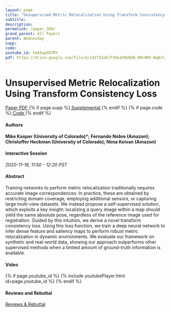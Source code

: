 ```yaml
---
layout: page
title: "Unsupervised Metric Relocalization Using Transform Consistency Loss"
subtitle: 
description:
permalink: /paper_389/
grand_parent: All Papers
parent: Wednesday
supp: 
code: 
youtube_id: 5eAIwpXQ7RY
pdf: https://drive.google.com/file/d/14IYZ1oKJT3Uw1K9U8GB_AMcAMX-NqQJr/view
---
```


# Unsupervised Metric Relocalization Using Transform Consistency Loss

<a href="https://drive.google.com/file/d/14IYZ1oKJT3Uw1K9U8GB_AMcAMX-NqQJr/view" target="_blank" rel="noopener noreferrer" class="btn btn-blue"><i class="fa fa-file-text-o" aria-hidden="true"></i> Paper PDF </a> {% if page.supp %}<a href="" target="_blank" rel="noopener noreferrer" class="btn btn-green"><i class="fa fa-file-text-o" aria-hidden="true"></i> Supplemental </a>{% endif %} {% if page.code %}<a href="" target="_blank" rel="noopener noreferrer" class="btn"><i class="fa fa-github" aria-hidden="true"></i> Code </a>{% endif %} 

#### Authors
**Mike Kasper (University of Colorado)*; Fernando Nobre (Amazon); Christoffer Heckman (University of Colorado); Nima Keivan (Amazon)**

#### Interactive Session
*2020-11-18, 11:50 - 12:20 PST* 

#### Abstract
Training networks to perform metric relocalization traditionally requires accurate image correspondences. In practice, these are obtained by restricting domain coverage, employing additional sensors, or capturing large multi-view datasets. We instead propose a self-supervised solution, which exploits a key insight: localizing a query image within a map should yield the same absolute pose, regardless of the reference image used for registration. Guided by this intuition, we derive a novel transform consistency loss. Using this loss function, we train a deep neural network to infer dense feature and saliency maps to perform robust metric relocalization in dynamic environments.  We evaluate our framework on synthetic and real-world data, showing our approach outperforms other supervised methods when a limited amount of ground-truth information is available.

#### Video
{% if page.youtube_id %}
{% include youtubePlayer.html id=page.youtube_id %}
{% endif %}

#### Reviews and Rebuttal
<a href="https://drive.google.com/file/d/1pYTA-2e_9qR-brkB0ZxhYcloRh0rXNvj/view" target="_blank" rel="noopener noreferrer" class="btn btn-purple"><i class="fa fa-pencil-square-o" aria-hidden="true"></i> Reviews & Rebuttal </a>

